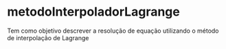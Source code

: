 # metodoInterpoladorLagrange
Tem como objetivo descrever a resolução de equação utilizando o método de interpolação de Lagrange
